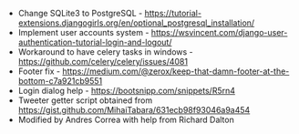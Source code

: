 - Change SQLite3 to PostgreSQL - https://tutorial-extensions.djangogirls.org/en/optional_postgresql_installation/
- Implement user accounts system - https://wsvincent.com/django-user-authentication-tutorial-login-and-logout/
- Workaround to have celery tasks in windows - https://github.com/celery/celery/issues/4081
- Footer fix - https://medium.com/@zerox/keep-that-damn-footer-at-the-bottom-c7a921cb9551
- Login dialog help - https://bootsnipp.com/snippets/R5rn4
- Tweeter getter script obtained from https://gist.github.com/MihaiTabara/631ecb98f93046a9a454
- Modified by Andres Correa with help from Richard Dalton